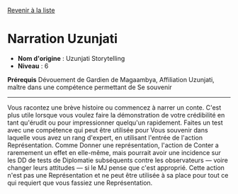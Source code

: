 [Revenir à la liste](..)

# Narration Uzunjati

 * **Nom d'origine** : Uzunjati Storytelling
 * **Niveau** : 6


<p><span id="ctl00_MainContent_DetailedOutput"><strong>Prérequis</strong> Dévouement de Gardien de Magaambya, Affiliation Uzunjati, maître dans une compétence permettant de Se souvenir<br></span></p>
<hr>
<p>Vous racontez une brève histoire ou commencez à narrer un conte. C'est plus utile lorsque vous voulez faire la démonstration de votre crédibilité en tant qu'érudit ou pour impressionner quelqu'un rapidement. Faites un test avec une compétence qui peut être utilisée pour Vous souvenir dans laquelle vous avez un rang d'expert, en utilisant l'entrée de l'action Représentation. Comme Donner une représentation, l'action de Conter a raremement un effet en elle-même, mais pourrait avoir une incidence sur les DD de tests de Diplomatie subséquents contre les observateurs — voire changer leurs attitudes — si le MJ pense que c'est approprié. Cette action n'est pas une Représentation et ne peut être utilisée à sa place pour tout ce qui requiert que vous fassiez une Représentation.&nbsp;&nbsp;</p>